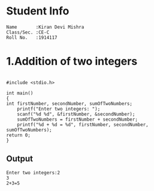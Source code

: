 # Student Info
```
Name       :Kiran Devi Mishra
Class/Sec. :CE-C
Roll No.   :1914117
```
# 1.Addition of two integers
```

#include <stdio.h>

int main()
{
int firstNumber, secondNumber, sumOfTwoNumbers;
    printf("Enter two integers: ");
    scanf("%d %d", &firstNumber, &secondNumber);
    sumOfTwoNumbers = firstNumber + secondNumber;
    printf("%d + %d = %d", firstNumber, secondNumber, sumOfTwoNumbers);
return 0;
}
```
## Output
```
Enter two integers:2
3
2+3=5
```

